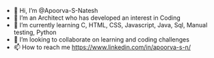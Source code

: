 - 👋 Hi, I’m @Apoorva-S-Natesh
- 👀 I’m an Architect who has developed an interest in Coding
- 🌱 I’m currently learning C, HTML, CSS, Javascript, Java, Sql, Manual testing, Python
- 💞️ I’m looking to collaborate on learning and coding challenges
- 📫 How to reach me https://www.linkedin.com/in/apoorva-s-n/

<!---
Apoorva-S-Natesh/Apoorva-S-Natesh is a ✨ special ✨ repository because its `README.md` (this file) appears on your GitHub profile.
You can click the Preview link to take a look at your changes.
--->
